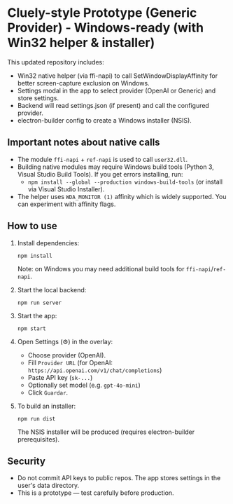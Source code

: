 # Cluely-style Prototype (Generic Provider) - Windows-ready (with Win32 helper & installer)

This updated repository includes:
- Win32 native helper (via ffi-napi) to call SetWindowDisplayAffinity for better screen-capture exclusion on Windows.
- Settings modal in the app to select provider (OpenAI or Generic) and store settings.
- Backend will read settings.json (if present) and call the configured provider.
- electron-builder config to create a Windows installer (NSIS).

## Important notes about native calls
- The module `ffi-napi` + `ref-napi` is used to call `user32.dll`.
- Building native modules may require Windows build tools (Python 3, Visual Studio Build Tools). If you get errors installing, run:
  - `npm install --global --production windows-build-tools` (or install via Visual Studio Installer).
- The helper uses `WDA_MONITOR (1)` affinity which is widely supported. You can experiment with affinity flags.

## How to use
1. Install dependencies:
   ```
   npm install
   ```
   Note: on Windows you may need additional build tools for `ffi-napi`/`ref-napi`.

2. Start the local backend:
   ```
   npm run server
   ```

3. Start the app:
   ```
   npm start
   ```

4. Open Settings (⚙) in the overlay:
   - Choose provider (OpenAI).
   - Fill `Provider URL` (for OpenAI: `https://api.openai.com/v1/chat/completions`)
   - Paste API key (`sk-...`)
   - Optionally set model (e.g. `gpt-4o-mini`)
   - Click `Guardar`.

5. To build an installer:
   ```
   npm run dist
   ```
   The NSIS installer will be produced (requires electron-builder prerequisites).

## Security
- Do not commit API keys to public repos. The app stores settings in the user's data directory.
- This is a prototype — test carefully before production.

